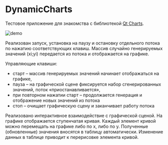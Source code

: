 # DynamicCharts
Тестовое приложение для знакомства с библиотекой [Qt Charts](https://doc.qt.io/qt-5/qtcharts-index.html).

![demo](https://user-images.githubusercontent.com/61391551/75566813-6cafa780-5a61-11ea-82a2-3fa4fccb4909.gif)

Реализован запуск, установка на паузу и остановку отдельного потока по нажатию соответствующих клавиш.
Массив случайно генерируемых значений (xi;yi) передается из потока и отображается на графике.

Управляющие клавиши:
- старт – массив генерируемых значений начинает отображаться на графике, 
- пауза – на графической сцене фиксируется набор сгенерированных значений, поток «приостанавливается», 
- при повторном нажатии старт – продолжается генерация и отображение новых значений из потока
- стоп – очищает графическую сцену и заканчивает работу потока

Реализовано интерактивное взаимодействие с графической сценой. На графике отображается ступенчатая кривая. Каждый элемент кривой можно перемещать на графике либо по x, либо по y. Полученные (обновленные) значения вносятся в таблицу автоматически. Изменение данных в таблице приводит к перерисовке элемента кривой.
